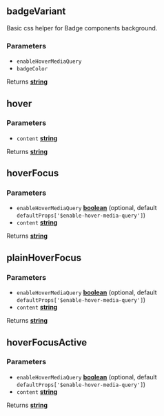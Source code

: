 <!-- Generated by documentation.js. Update this documentation by updating the source code. -->

## badgeVariant

Basic css helper for Badge components background.

### Parameters

-   `enableHoverMediaQuery`  
-   `badgeColor`  

Returns **[string][1]** 

## hover

### Parameters

-   `content` **[string][1]** 

Returns **[string][1]** 

## hoverFocus

### Parameters

-   `enableHoverMediaQuery` **[boolean][2]**  (optional, default `defaultProps['$enable-hover-media-query']`)
-   `content` **[string][1]** 

Returns **[string][1]** 

## plainHoverFocus

### Parameters

-   `enableHoverMediaQuery` **[boolean][2]**  (optional, default `defaultProps['$enable-hover-media-query']`)
-   `content` **[string][1]** 

Returns **[string][1]** 

## hoverFocusActive

### Parameters

-   `enableHoverMediaQuery` **[boolean][2]**  (optional, default `defaultProps['$enable-hover-media-query']`)
-   `content` **[string][1]** 

Returns **[string][1]** 

[1]: https://developer.mozilla.org/docs/Web/JavaScript/Reference/Global_Objects/String

[2]: https://developer.mozilla.org/docs/Web/JavaScript/Reference/Global_Objects/Boolean
